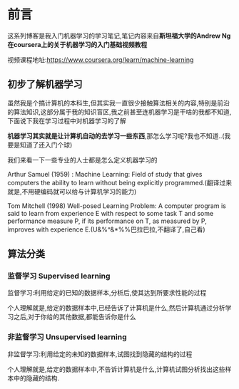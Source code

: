 # 前言 #

这系列博客是我入门机器学习的学习笔记,笔记内容来自**斯坦福大学的Andrew Ng在coursera上的关于机器学习的入门基础视频教程**

视频课程地址:https://www.coursera.org/learn/machine-learning

## 初步了解机器学习 ##

虽然我是个搞计算机的本科生,但其实我一直很少接触算法相关的内容,特别是前沿的算法知识,这部分属于我的知识盲区,我之前甚至连机器学习是干啥的我都不知道,下面说下我在学习过程中对机器学习的了解

**机器学习其实就是让计算机自动的去学习一些东西**,那怎么学习呢?我也不知道..(我要是知道了还入门个球)

我们来看一下一些专业的人士都是怎么定义机器学习的

 Arthur Samuel (1959) : Machine Learning: Field of study that gives computers the ability to learn without being explicitly programmed.(翻译过来就是,不用硬编码就可以给与计算机学习的能力)

 Tom Mitchell (1998) Well-posed Learning Problem: A computer program is said to learn from experience E with respect to some task T and some performance measure P, if its performance on T, as measured by P, improves with experience E.(U&%^&*%%巴拉巴拉,不翻译了,自己看)


## 算法分类 ##

### 监督学习  Supervised learning ###
监督学习:利用给定的已知的数据样本,分析后,使其达到所要求性能的过程

个人理解就是,给定的数据样本中,已经告诉了计算机是什么,然后计算机通过分析学习之后,对于你给的其他数据,都能告诉你是什么

### 非监督学习 Unsupervised learning ###
非监督学习:利用给定的未知的数据样本,试图找到隐藏的结构的过程

个人理解就是,给定的数据样本中,不告诉计算机是什么,计算机试图分析找出这些样本中的隐藏的结构.


